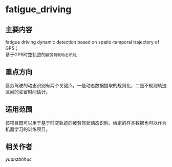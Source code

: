 # fatigue_driving
## **主要内容**
fatigue driving dynamic detection based on spatio-temporal trajectory of GPS；<br>基于GPS时空轨迹的`疲劳驾驶动态识别`;<br>
## **重点方向**
疲劳驾驶的动态识别有两个关键点，一是动态数据提取的规则化，二是不规则轨迹区间的驻留时间估计。<br>
## **适用范围**
该项目既可以用于基于时空轨迹的疲劳驾驶动态识别，给定的样本数据也可以作为机器学习的训练项目。<br>
## **相关作者**
*yuanzbhhuc*
